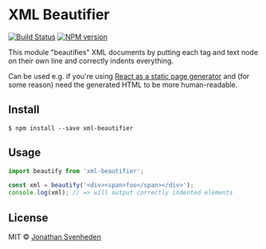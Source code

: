 # XML Beautifier

[![Build Status][travis-image]][travis-url]
[![NPM version][npm-image]][npm-url]

This module "beautifies" XML documents by putting each tag and text node on their own line and
correctly indents everything.

Can be used e.g. if you're using [React as a static page generator][react] and (for some reason) need the
generated HTML to be more human-readable.


## Install

```
$ npm install --save xml-beautifier
```


## Usage

```js
import beautify from 'xml-beautifier';

const xml = beautify('<div><span>foo</span></div>');
console.log(xml); // => will output correctly indented elements
```


## License

MIT © [Jonathan Svenheden](https://github.com/svenheden)

[npm-url]: https://npmjs.org/package/xml-beautifier
[npm-image]: https://badge.fury.io/js/xml-beautifier.svg
[travis-image]: https://travis-ci.org/svenheden/xml-beautifier.svg
[travis-url]: https://travis-ci.org/svenheden/xml-beautifier
[react]: https://facebook.github.io/react/docs/top-level-api.html#reactdomserver.rendertostaticmarkup

